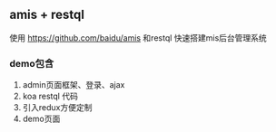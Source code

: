 ## amis + restql

使用 https://github.com/baidu/amis 和restql 快速搭建mis后台管理系统

### demo包含

1. admin页面框架、登录、ajax
2. koa restql 代码
3. 引入redux方便定制
4. demo页面